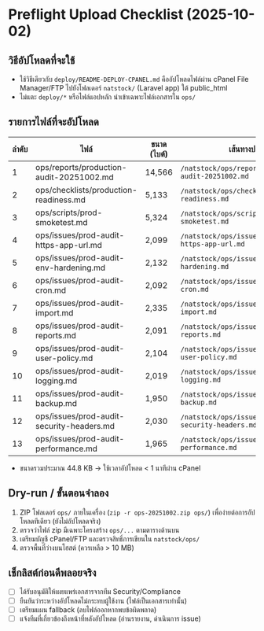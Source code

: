# Preflight Upload Checklist (2025-10-02)

## วิธีอัปโหลดที่จะใช้
- ใช้วิธีเดียวกับ `deploy/README-DEPLOY-CPANEL.md` คืออัปโหลดไฟล์ผ่าน cPanel File Manager/FTP ไปยังโฟลเดอร์ `natstock/` (Laravel app) ใต้ public_html
- ไม่แตะ `deploy/*` หรือไฟล์แอปหลัก นำเข้าเฉพาะไฟล์เอกสารใน `ops/`

## รายการไฟล์ที่จะอัปโหลด
| ลำดับ | ไฟล์ | ขนาด (ไบต์) | เส้นทางปลายทาง |
|-------|------|-------------|------------------|
| 1 | ops/reports/production-audit-20251002.md | 14,566 | `/natstock/ops/reports/production-audit-20251002.md` |
| 2 | ops/checklists/production-readiness.md | 5,133 | `/natstock/ops/checklists/production-readiness.md` |
| 3 | ops/scripts/prod-smoketest.md | 5,324 | `/natstock/ops/scripts/prod-smoketest.md` |
| 4 | ops/issues/prod-audit-https-app-url.md | 2,099 | `/natstock/ops/issues/prod-audit-https-app-url.md` |
| 5 | ops/issues/prod-audit-env-hardening.md | 2,132 | `/natstock/ops/issues/prod-audit-env-hardening.md` |
| 6 | ops/issues/prod-audit-cron.md | 2,092 | `/natstock/ops/issues/prod-audit-cron.md` |
| 7 | ops/issues/prod-audit-import.md | 2,335 | `/natstock/ops/issues/prod-audit-import.md` |
| 8 | ops/issues/prod-audit-reports.md | 2,091 | `/natstock/ops/issues/prod-audit-reports.md` |
| 9 | ops/issues/prod-audit-user-policy.md | 2,104 | `/natstock/ops/issues/prod-audit-user-policy.md` |
|10 | ops/issues/prod-audit-logging.md | 2,019 | `/natstock/ops/issues/prod-audit-logging.md` |
|11 | ops/issues/prod-audit-backup.md | 1,950 | `/natstock/ops/issues/prod-audit-backup.md` |
|12 | ops/issues/prod-audit-security-headers.md | 2,030 | `/natstock/ops/issues/prod-audit-security-headers.md` |
|13 | ops/issues/prod-audit-performance.md | 1,965 | `/natstock/ops/issues/prod-audit-performance.md` |

- ขนาดรวมประมาณ 44.8 KB → ใช้เวลาอัปโหลด < 1 นาทีผ่าน cPanel

## Dry-run / ขั้นตอนจำลอง
1. ZIP โฟลเดอร์ `ops/` ภายในเครื่อง (`zip -r ops-20251002.zip ops/`) เพื่อง่ายต่อการอัปโหลดทีเดียว (ยังไม่อัปโหลดจริง)
2. ตรวจว่าไฟล์ zip มีเฉพาะโครงสร้าง `ops/...` ตามตารางด้านบน
3. เตรียมบัญชี cPanel/FTP และตรวจสิทธิ์การเขียนใน `natstock/ops/`
4. ตรวจพื้นที่ว่างบนโฮสต์ (ควรเหลือ > 10 MB)

## เช็กลิสต์ก่อนดีพลอยจริง
- [ ] ได้รับอนุมัติให้เผยแพร่เอกสารจากทีม Security/Compliance
- [ ] ยืนยันว่าระหว่างอัปโหลดไม่กระทบผู้ใช้งาน (ไฟล์เป็นเอกสารเท่านั้น)
- [ ] เตรียมแผน fallback (ลบไฟล์ออกหากพบข้อผิดพลาด)
- [ ] แจ้งทีมที่เกี่ยวข้องถึงหน้าที่หลังอัปโหลด (อ่านรายงาน, ดำเนินการ issue)
